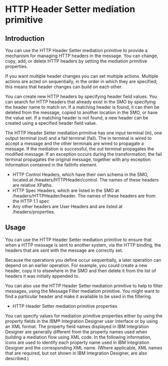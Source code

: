 # HTTP Header Setter mediation primitive

## Introduction

You can use the HTTP Header
Setter mediation primitive to provide a mechanism for managing HTTP
headers in the message. You can change, copy, add, or delete HTTP
headers by setting the mediation primitive properties.

If you
want multiple header changes you can set multiple actions. Multiple
actions are acted on sequentially, in the order in which they are
specified; this means that header changes can build on each other.

You
can create new HTTP headers by specifying header field values. You
can search for HTTP headers that already exist in the SMO by specifying
the header name to match on. If a matching header is found, it can
then be deleted from the message, copied to another location in the
SMO, or have the value set. If a matching header is not found, a new
header can be created using a specified header field value.

The
HTTP Header Setter mediation primitive has one input terminal (in),
one output terminal (out) and a fail terminal (fail). The in terminal
is wired to accept a message and the other terminals are wired to
propagate a message. If the mediation is successful, the out terminal
propagates the modified message. If an exception occurs during the
transformation, the fail terminal propagates the original message,
together with any exception information contained in the failInfo
element.

- HTTP Control Headers, which have their own schema in the SMO,
located at /headers/HTTPHeader/control. The names of these headers
are relative XPaths.
- HTTP Spec Headers, which are listed in the SMO at /headers/HTTPHeader/header.
The names of these headers are from the HTTP 1.1 spec
- Any other headers are User Headers and are listed at /headers/properties.

## Usage

You can use the HTTP Header Setter
mediation primitive to ensure that when a HTTP message is sent to
another system, via the HTTP binding, the headers that are sent with
the message are correctly set.

Because the operations you define
occur sequentially, a later operation can depend on an earlier operation.
For example, you could create a new header, copy it to elsewhere in
the SMO and then delete it from the list of headers it was initially
appended to.

You can also use the HTTP Header Setter mediation
primitive to help to filter messages, using the Message Filter mediation
primitive. You might want to find a particular header and make it
available to be used in the filtering.

- HTTP Header Setter mediation primitive properties

You can specify values for mediation primitive properties either by using the property fields in the IBM® Integration Designer user interface or by using an XML format. The property field names displayed in IBM Integration Designer are generally different from the property names used when building a mediation flow using XML code. In the following information, icons are used to identify each property name used in IBM Integration Designer and the corresponding XML name. (Where applicable, XML names that are required, but not shown in IBM Integration Designer, are also described.)